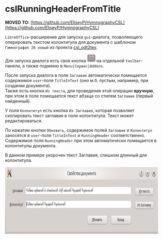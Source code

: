 # cslRunningHeaderFromTitle

**MOVED TO:** [https://github.com/EliseyP/HymnographyCSL](https://github.com/EliseyP/HymnographyCSL)


`LibreOffice`-расширение для запуска `gui`-диалога, позволяющего оперировать текстом колонтитула для документа с шаблоном `Гимнография 20 новый` из проекта [csl_odt2tex](https://github.com/EliseyP/csl_odt2tex).

Для запуска диалога есть своя кнопка ![](images/runnheader_16.png) на отдельной `toolbar`-панели, а также подменю в `Menu|Сервис|Addons`.

После запуска диалога в поле `Заглавие` автоматически помещается содержимое `user`-поля `TitleInText` (оно м.б. пустым, например, при создании документа).  
Также есть кнопка `Из текста`, для проведения этой операции **вручную**, при этом в поле помещается текст абзаца со стилем `Заглавие` (первый найденный).

У поля `Колонтитул` есть кнопка `Из Заглавия`, которая позволяет скопировать текст заглавия в поле колонтитула. Текст может редактироваться.

По нажатии кнопки `Обновить`, содержимое полей `Заглавие` и `Колонтитул` заносятся в `user`-поля `TitleInText` и `RunningHeader` соответственно. Содержимое поля `RunningHeader` при этом автоматически помещается в колонтитулы документа.

В данном примере укорочен текст Заглавия, слишком длинный для колонтитула.

<img src="images/example.jpeg" width="800" height="220">



